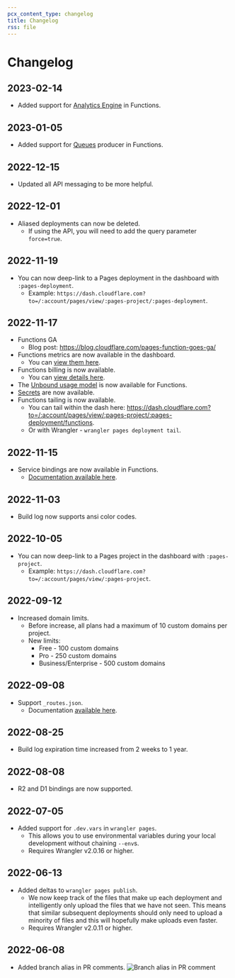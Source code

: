 ```yaml
---
pcx_content_type: changelog
title: Changelog
rss: file
---
```


# Changelog

## 2023-02-14

* Added support for [Analytics Engine](/analytics/analytics-engine/) in Functions.

## 2023-01-05

* Added support for [Queues](/queues/) producer in Functions.

## 2022-12-15

* Updated all API messaging to be more helpful.

## 2022-12-01

* Aliased deployments can now be deleted.
  * If using the API, you will need to add the query parameter `force=true`.

## 2022-11-19

* You can now deep-link to a Pages deployment in the dashboard with `:pages-deployment`.
  * Example: `https://dash.cloudflare.com?to=/:account/pages/view/:pages-project/:pages-deployment`.

## 2022-11-17

* Functions GA
  * Blog post: https://blog.cloudflare.com/pages-function-goes-ga/
* Functions metrics are now available in the dashboard.
  * You can [view them here](https://dash.cloudflare.com?to=/:account/pages/view/:pages-project/analytics/production).
* Functions billing is now available.
  * You can [view details here](/pages/platform/functions/pricing).
* The [Unbound usage model](/workers/platform/limits/#unbound-usage-model) is now available for Functions.
* [Secrets](/pages/platform/functions/bindings/#secrets) are now available.
* Functions tailing is now available.
  * You can tail within the dash here: https://dash.cloudflare.com?to=/:account/pages/view/:pages-project/:pages-deployment/functions.
  * Or with Wrangler - `wrangler pages deployment tail`.

## 2022-11-15

* Service bindings are now available in Functions.
  * [Documentation available here](/pages/platform/functions/bindings/#service-bindings).

## 2022-11-03

* Build log now supports ansi color codes.

## 2022-10-05

* You can now deep-link to a Pages project in the dashboard with `:pages-project`.
  * Example: `https://dash.cloudflare.com?to=/:account/pages/view/:pages-project`.

## 2022-09-12

* Increased domain limits.
  * Before increase, all plans had a maximum of 10 custom domains per project.
  * New limits:
    * Free - 100 custom domains
    * Pro - 250 custom domains
    * Business/Enterprise - 500 custom domains

## 2022-09-08

* Support `_routes.json`.
  * Documentation [available here](/pages/platform/functions/routing/#functions-invocation-routes).

## 2022-08-25

* Build log expiration time increased from 2 weeks to 1 year.

## 2022-08-08

* R2 and D1 bindings are now supported.

## 2022-07-05

* Added support for `.dev.vars` in `wrangler pages`.
  * This allows you to use environmental variables during your local development without chaining `--env`s.
  * Requires Wrangler v2.0.16 or higher.

## 2022-06-13

* Added deltas to `wrangler pages publish`.
  * We now keep track of the files that make up each deployment and intelligently only upload the files that we have not seen. This means that similar subsequent deployments should only need to upload a minority of files and this will hopefully make uploads even faster.
  * Requires Wrangler v2.0.11 or higher.

## 2022-06-08

* Added branch alias in PR comments.
![Branch alias in PR comment](/pages/platform/media/branch_alias_pr_comment.png)
